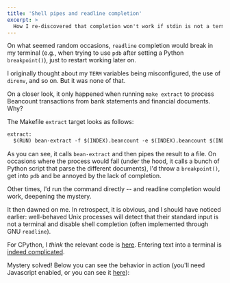 ```yaml
---
title: 'Shell pipes and readline completion'
excerpt: >
  How I re-discovered that completion won't work if stdin is not a terminal (TTY).
---
```


On what seemed random occasions, `readline` completion would break in my
terminal (e.g., when trying to use `pdb` after setting a Python `breakpoint()`),
just to restart working later on.

I originally thought about my `TERM` variables being misconfigured, the use of
`direnv`, and so on. But it was none of that.

On a closer look, it only happened when running `make extract` to process
Beancount transactions from bank statements and financial documents. Why?

The Makefile `extract` target looks as follows:

```txt
extract:
  $(RUN) bean-extract -f $(INDEX).beancount -e $(INDEX).beancount $(INDEX).import "$(EXPANDED_TARGET)" | tee /tmp/extracted.beancount
```

As you can see, it calls `bean-extract` and then pipes the result to a file. On
occasions where the process would fail (under the hood, it calls a bunch of
Python script that parse the different documents), I'd throw a `breakpoint()`,
get into `pdb` and be annoyed by the lack of completion.

Other times, I'd run the command directly -- and readline completion would work,
deepening the mystery.

It then dawned on me. In retrospect, it is obvious, and I should have noticed
earlier: well-behaved Unix processes will detect that their standard input is
not a terminal and disable shell completion (often implemented through GNU
`readline`).

For CPython, I _think_ the relevant code is
[here](https://github.com/python/cpython/blob/71ae93374defd192e5e88fe0912eff4f8e56f286/Parser/myreadline.c#L2).
Entering text into a terminal is [indeed
complicated](https://jvns.ca/blog/2024/07/08/readline/).

Mystery solved! Below you can see the behavior in action (you'll need Javascript
enabled, or you can see it [here](https://asciinema.org/a/FpGU25luEC4q30STLGw4Lj0fX)):

<script src="https://asciinema.org/a/FpGU25luEC4q30STLGw4Lj0fX.js" id="asciicast-FpGU25luEC4q30STLGw4Lj0fX" async="true"></script>
